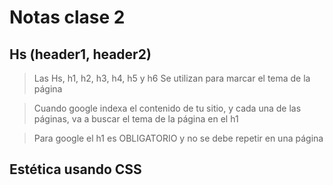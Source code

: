 # Notas clase 2

## Hs (header1, header2)

>Las Hs, h1, h2, h3, h4, h5 y h6
>Se utilizan para marcar el tema de la página

>Cuando google indexa el contenido de tu sitio, y cada una de las páginas, va a buscar el tema de la página en el h1

>Para google el h1 es OBLIGATORIO
> y no se debe repetir en una página

## Estética usando CSS

